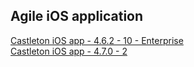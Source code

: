## Agile iOS application
[Castleton iOS app - 4.6.2 - 10 - Enterprise](itms-services://?action=download-manifest&url=https://dl.dropboxusercontent.com/s/nu1pcht29gx7r0d/MRI-Agile-4.6.2-10.plist)  
[Castleton iOS app - 4.7.0 - 2](itms-services://?action=download-manifest&url=https://dl.dropboxusercontent.com/s/7a1rjycmfbp72ad/MRI-Agile-4.7.0-2.plist)  
